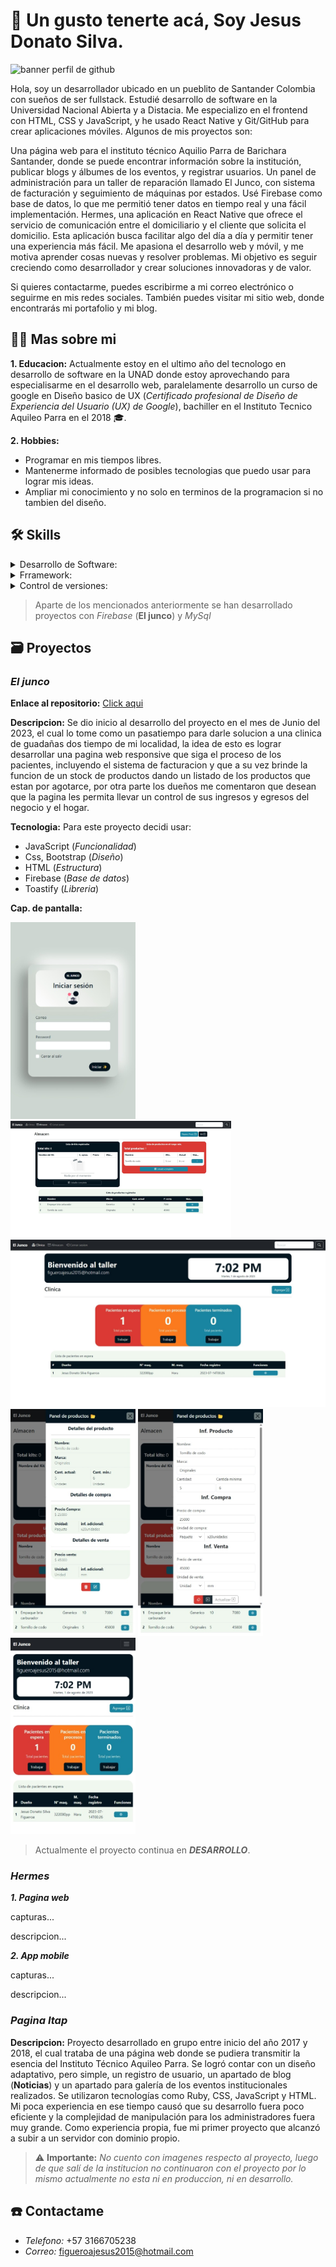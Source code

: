# 👋 Un gusto tenerte acá, Soy Jesus Donato Silva.
![banner perfil de github](https://lh3.googleusercontent.com/pw/AIL4fc--L4gX_B_akWtxAMSflZmEA0uTzGDGppUeSwHW7yPotX1yZMlPTZwJIcNSaM0XmWdKprrkYWgavNlnrL8fwJE3kz1CiqMHq8rlgzswb2dgAeyTi4wVX3U1nWsTftqd0QwzeGOA6cdHNQ7zim2IR-VApXLl4ImeDd9OYuwgplVsMKKOBHxshah4GekKJaQ2wdFAgpBXjrjFzgp5okrjfqW2nGnKmxFL9ehkO12u4H7wc0Hl8ZBcuOxm4zlqK_H4-PrxYA4omBsustF2E5ZQ8rFoAv59mz8i4mXxr6sfkX-4gBg02NJTvNOvPyQj6R_Ud7oXnoXk80qWiRpMhRQrg6eS4XDN0BsBJykNgpcmAMfHJ_8-5GwxEHKMu94eG7oerfqCXQlbfrAljnJNkyVXGjwKiJec0Y1FPbXMMaJWrQBncEiZEc_xOlmP1La2BZC3d_vUz8TghzoqPbe2hUghFLveiYN0oXwaHqTkgMDfxCGJ5tSl1_-R8SXzodW2CA1ntCUk5lEpGronOO-qh8zvfXPThVgjK7pLVGvu4qTt_e0rL9JkghsRM-BoYOjAdKsWDAQqehKzV8w_qN3SlZ8icjS-JzeNV6E7SrgGzlkW4WNrSEiWZP-bBv_Mj4UzYlLvMtqw4-iSG6zkkORwyz83zH3Y97Qhg8bDeWwfWWhHm9XCQtmoGm3bl49RvGvtTSEJjaEsD5RrYqwYLrANZT54AwzfERnd0OZqt-JXf6ou7ZQiGeeNaidTqg93xo7xUUY8Qb6n6MsY9Z6GEpds6MiMe4i2V5NRmipKm3A6QEH0z4RR_y0kHtjg1o_PBtx6MI8ySQc1AqOW1QYH-YtFXDNqz5EeUQ18CDZb4JLNYzPd0Fd-9CvvECcjbvLjEqikUZ7mb9JfZ76CKCUYrePogiDZ9yo0pXfzSrgh4lTMfh-kf2tdKgx36sukTFzZks70Ej65=w1410-h794-s-no?authuser=0)

Hola, soy un desarrollador ubicado en un pueblito de Santander Colombia con sueños de ser fullstack. Estudié desarrollo de software en la Universidad Nacional Abierta y a Distacia. Me especializo en el frontend con HTML, CSS y JavaScript, y he usado React Native y Git/GitHub para crear aplicaciones móviles. Algunos de mis proyectos son:

Una página web para el instituto técnico Aquilio Parra de Barichara Santander, donde se puede encontrar información sobre la institución, publicar blogs y álbumes de los eventos, y registrar usuarios. Un panel de administración para un taller de reparación llamado El Junco, con sistema de facturación y seguimiento de máquinas por estados. Usé Firebase como base de datos, lo que me permitió tener datos en tiempo real y una fácil implementación. Hermes, una aplicación en React Native que ofrece el servicio de comunicación entre el domiciliario y el cliente que solicita el domicilio. Esta aplicación busca facilitar algo del día a día y permitir tener una experiencia más fácil. Me apasiona el desarrollo web y móvil, y me motiva aprender cosas nuevas y resolver problemas. Mi objetivo es seguir creciendo como desarrollador y crear soluciones innovadoras y de valor.

Si quieres contactarme, puedes escribirme a mi correo electrónico o seguirme en mis redes sociales. También puedes visitar mi sitio web, donde encontrarás mi portafolio y mi blog.

## 🧑🏻 Mas sobre mi
**1. Educacion:**
Actualmente estoy en el ultimo año del tecnologo en desarrollo de software en la UNAD donde estoy aprovechando para especialisarme en el desarrollo web, paralelamente desarrollo un curso de google en Diseño basico de UX (_Certificado profesional de Diseño de Experiencia del Usuario (UX) de Google_), bachiller en el Instituto Tecnico Aquileo Parra en el 2018 🎓.

**2. Hobbies:**
- Programar en mis tiempos libres.
- Mantenerme informado de posibles tecnologias que puedo usar para lograr mis ideas.
- Ampliar mi conocimiento y no solo en terminos de la programacion si no tambien del diseño.

## 🛠 Skills
<details>
<summary>Desarrollo de Software:</summary>

| N° | Languages |
|-----:|-----------|
|     1| Javascript|
|     2| React Native|
|     3| CSS       |
|     4| HTML      |
</details>

<details>
<summary>Frramework:</summary>

| N° | Nombre |
|-----:|-----------|
|     1|Bootstrap  |
</details>

<details>
<summary>Control de versiones:</summary>

| N° | Nombre |
|-----:|-----------|
|     1| Git       |
|     2| GitHub    |
</details>

> Aparte de los mencionados anteriormente se han desarrollado proyectos con _Firebase_ (**El junco**) y _MySql_

## 🗃️ Proyectos

### _El junco_
**Enlace al repositorio:** [Click aqui](https://github.com/DonatoSilva/El-Junco.git)

**Descripcion:** Se dio inicio al desarrollo del proyecto en el mes de Junio del 2023, el cual lo tome como un pasatiempo para darle solucion a una clinica de guadañas dos tiempo de mi localidad, la idea de esto es lograr desarrollar una pagina web responsive que siga el proceso de los pacientes, incluyendo el sistema de facturacion y que a su vez brinde la funcion de un stock de productos dando un listado de los productos que estan por agotarce, por otra parte los dueños me comentaron que desean que la pagina les permita llevar un control de sus ingresos y egresos del negocio y el hogar.

**Tecnologia:** Para este proyecto decidi usar:
- JavaScript (_Funcionalidad_)
- Css, Bootstrap (_Diseño_)
- HTML (_Estructura_)
- Firebase (_Base de datos_)
- Toastify (_Libreria_)

**Cap. de pantalla:**

<img src='/Capturas (EL JUNCO)/Captura web_1-8-2023_191719_127.0.0.1.jpeg' alt='inicio de sesion' width='200px'/> <img src='/Capturas (EL JUNCO)/Captura web_1-8-2023_191551_127.0.0.1.jpeg' alt='inicio de sesion' width='70%'/> <img src='/Capturas (EL JUNCO)/Captura web_1-8-2023_19213_127.0.0.1.jpeg' alt='inicio de sesion' width='100%'/> <img src='/Capturas (EL JUNCO)/Captura web_1-8-2023_191626_127.0.0.1.jpeg' alt='inicio de sesion' width='200px'/> <img src='/Capturas (EL JUNCO)/Captura web_1-8-2023_191644_127.0.0.1.jpeg' alt='inicio de sesion' width='200px'/> <img src='/Capturas (EL JUNCO)/Captura web_1-8-2023_19249_127.0.0.1.jpeg' alt='inicio de sesion' width='200px'/>

>Actualmente el proyecto continua en **_DESARROLLO_**.

### _Hermes_

**_1. Pagina web_**

capturas...

descripcion...

**_2. App mobile_**

capturas...

descripcion...

### _Pagina Itap_
**Descripcion:** Proyecto desarrollado en grupo entre inicio del año 2017 y 2018, el cual trataba de una página web donde se pudiera transmitir la esencia del Instituto Técnico Aquileo Parra. Se logró contar con un diseño adaptativo, pero simple, un registro de usuario, un apartado de blog (**Noticias**) y un apartado para galería de los eventos institucionales realizados. Se utilizaron tecnologías como Ruby, CSS, JavaScript y HTML. Mi poca experiencia en ese tiempo causó que su desarrollo fuera poco eficiente y la complejidad de manipulación para los administradores fuera muy grande. Como experiencia propia, fue mi primer proyecto que alcanzó a subir a un servidor con dominio propio. 

> ⚠️ **Importante:** _No cuento con imagenes respecto al proyecto, luego de que salí de la institucion no continuaron con el proyecto por lo mismo actualmente no esta ni en produccion, ni en desarrollo._

## ☎️ Contactame
- _Telefono:_ +57 3166705238
- _Correo:_ figueroajesus2015@hotmail.com
